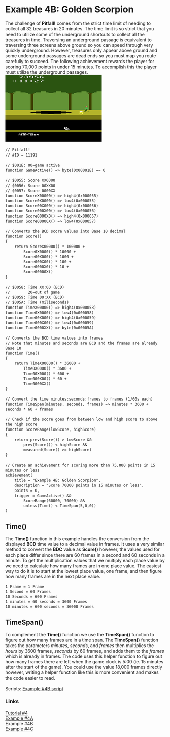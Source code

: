 # Example 4B: Golden Scorpion
The challenge of **Pitfall!** comes from the strict time limit of needing to collect all 32 treasures in 20 minutes.  The time limit is so strict that you need to utilize some of the underground shortcuts to collect all the treasures in time.  Traversing an underground passage is equivalent to traversing three screens above ground so you can speed through very quickly underground. However, treasures only appear above ground and some underground passages are dead ends so you must map you route carefully to succeed. The following achievement rewards the player for scoring 70,000 points in under 15 minutes.  To accomplish this the player must utilize the underground passages.<br> 
![Pitfall Harry about to pickup a diamond ring](Pitfall_Golden_Scorpion.png)
```
// Pitfall!
// #ID = 11191

// $001E: 00=game active
function GameActive() => byte(0x00001E) == 0

// $0055: Score XX0000
// $0056: Score 00XX00
// $0057: Score 0000XX
function ScoreX00000() => high4(0x000055)
function Score0X0000() => low4(0x000055)
function Score00X000() => high4(0x000056)
function Score000X00() => low4(0x000056)
function Score0000X0() => high4(0x000057)
function Score00000X() => low4(0x000057)

// Converts the BCD score values into Base 10 decimal
function Score()
{
    return ScoreX00000() * 100000 +
        Score0X0000() * 10000 +
        Score00X000() * 1000 +
        Score000X00() * 100 +
        Score0000X0() * 10 +
        Score00000X()
}

// $0058: Time XX:00 (BCD)
//        20=out of game
// $0059: Time 00:XX (BCD)
// $005A: Time (miliseconds)
function TimeX00000() => high4(0x000058)
function Time0X0000() => low4(0x000058)
function Time00X000() => high4(0x000059)
function Time000X00() => low4(0x000059)
function Time0000XX() => byte(0x00005A)

// Converts the BCD time values into frames
// Note that minutes and seconds are BCD and the frames are already Base 10
function Time()
{
    return TimeX00000() * 36000 +
        Time0X0000() * 3600 +
        Time00X000() * 600 +
        Time000X00() * 60 +
        Time0000XX()
}

// Convert the time minutes:seconds:frames to frames (1/60s each)
function TimeSpan(minutes, seconds, frames) => minutes * 3600 + seconds * 60 + frames

// Check if the score goes from between low and high score to above the high score
function ScoreRange(lowScore, highScore)
{
    return prev(Score()) > lowScore &&
        prev(Score()) < highScore &&
        measured(Score() >= highScore)
}

// Create an achievement for scoring more than 75,000 points in 15 minutes or less
achievement(
    title = "Example 4B: Golden Scorpion", 
    description = "Score 70000 points in 15 minutes or less", 
    points = 0,
    trigger = GameActive() && 
        ScoreRange(60000, 70000) && 
        unless(Time() < TimeSpan(5,0,0))
) 
```
## Time()
The **Time()** function in this example handles the conversion from the displayed **BCD** time value to a decimal value in frames.  It uses a very similar method to convert the **BDC** value as **Score()** however, the values used for each place differ since there are 60 frames in a second and 60 seconds in a minute.  To get the multiplication values that we multiply each place value by we need to calculate how many frames are in one place value.  The easiest way to do it is to start at the lowest place value, one frame, and then figure how many frames are in the next place value.
```
1 Frame = 1 Frame
1 Second = 60 Frames
10 Seconds = 600 Frames
1 minutes = 60 seconds = 3600 Frames
10 minutes = 600 seconds = 36000 Frames
```
## TimeSpan()
To complement the **Time()** function we use the **TimeSpan()** function to figure out how many frames are in a time span. The **TimeSpan()** function takes the parameters *minutes*, *seconds*, and *frames* then multiplies the *hours* by 3600 frames, *seconds* by 60 frames, and adds them to the *frames* which is already in frames.  The code uses this helper function to figure out how many frames there are left when the game clock is 5:00 (ie. 15 minutes after the start of the game).  You could use the value 18,000 frames directly however, writing a helper function like this is more convenient and makes the code easier to read.<br>
<br>
Scripts: [Example #4B script](Example_4B_Pitfall!.rascript) <br>
### Links
[Tutorial #4](readme.md) <br>
[Example #4A](Example_4A.md) <br>
Example #4B <br>
[Example #4C](Example_4C.md)